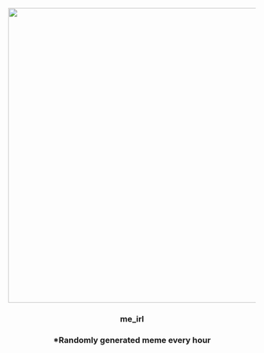 <p align="center">
        <img src="https://i.redd.it/kqyjhy7jqtd91.png" width="600" height="600">
        </p>
        <h3 align="center">me_irl</h3>
        <h3 align="center">*Randomly generated meme every hour</h3>
    